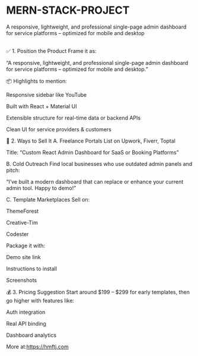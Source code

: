 # MERN-STACK-PROJECT
A responsive, lightweight, and professional single-page admin dashboard for service platforms – optimized for mobile and desktop

<br>
✅ 1. Position the Product
Frame it as:

“A responsive, lightweight, and professional single-page admin dashboard for service platforms – optimized for mobile and desktop.”

📦 Highlights to mention:

Responsive sidebar like YouTube

Built with React + Material UI

Extensible structure for real-time data or backend APIs

Clean UI for service providers & customers

💼 2. Ways to Sell It
A. Freelance Portals
List on Upwork, Fiverr, Toptal

Title: “Custom React Admin Dashboard for SaaS or Booking Platforms”

B. Cold Outreach
Find local businesses who use outdated admin panels and pitch:

“I’ve built a modern dashboard that can replace or enhance your current admin tool. Happy to demo!”

C. Template Marketplaces
Sell on:

ThemeForest

Creative-Tim

Codester

Package it with:

Demo site link

Instructions to install

Screenshots

💰 3. Pricing Suggestion
Start around $199 – $299 for early templates, then go higher with features like:

Auth integration

Real API binding

Dashboard analytics

More at:https://hmftj.com
